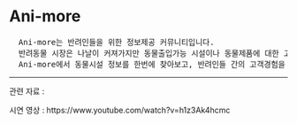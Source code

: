 Ani-more
========

<pre>
  Ani-more는 반려인들을 위한 정보제공 커뮤니티입니다.
  반려동물 시장은 나날이 커져가지만 동물출입가능 시설이나 동물제품에 대한 고객경험은 여전히 찾기 어려운 상황입니다.
  Ani-more에서 동물시설 정보를 한번에 찾아보고, 반려인들 간의 고객경험을 공유해보세요!
</pre>
<hr>
<p>관련 자료 : </p> 
<p>시연 영상 : https://www.youtube.com/watch?v=h1z3Ak4hcmc</p> 
